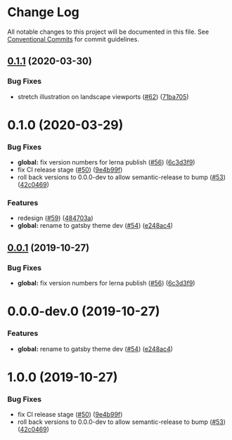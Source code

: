 # Change Log

All notable changes to this project will be documented in this file.
See [Conventional Commits](https://conventionalcommits.org) for commit guidelines.

## [0.1.1](https://github.com/robinmetral/gatsby-theme-oss/compare/gatsby-theme-oss@0.1.0...gatsby-theme-oss@0.1.1) (2020-03-30)


### Bug Fixes

* stretch illustration on landscape viewports ([#62](https://github.com/robinmetral/gatsby-theme-oss/issues/62)) ([71ba705](https://github.com/robinmetral/gatsby-theme-oss/commit/71ba705349af92b09ce0f3f9d34e6741670193b8))





# 0.1.0 (2020-03-29)


### Bug Fixes

* **global:** fix version numbers for lerna publish ([#56](https://github.com/robinmetral/gatsby-theme-oss/issues/56)) ([6c3d3f9](https://github.com/robinmetral/gatsby-theme-oss/commit/6c3d3f902090656b337ac1de06c24194eb494b67))
* fix CI release stage ([#50](https://github.com/robinmetral/gatsby-theme-oss/issues/50)) ([9e4b99f](https://github.com/robinmetral/gatsby-theme-oss/commit/9e4b99fed2f5166e374d2bf45aac63f4edc5db5d))
* roll back versions to 0.0.0-dev to allow semantic-release to bump ([#53](https://github.com/robinmetral/gatsby-theme-oss/issues/53)) ([42c0469](https://github.com/robinmetral/gatsby-theme-oss/commit/42c0469e620f716c719d69609a1f771ef66ffc9e))


### Features

* redesign ([#59](https://github.com/robinmetral/gatsby-theme-oss/issues/59)) ([484703a](https://github.com/robinmetral/gatsby-theme-oss/commit/484703afa5213792809f78ada153f8e0093d9213))
* **global:** rename to gatsby theme dev ([#54](https://github.com/robinmetral/gatsby-theme-oss/issues/54)) ([e248ac4](https://github.com/robinmetral/gatsby-theme-oss/commit/e248ac46140fb5a465c658c5ed7b48870d8d2b9f))





## [0.0.1](https://github.com/robinmetral/gatsby-theme-oss/compare/gatsby-theme-oss@0.0.0-dev.0...gatsby-theme-oss@0.0.1) (2019-10-27)

### Bug Fixes

- **global:** fix version numbers for lerna publish ([#56](https://github.com/robinmetral/gatsby-theme-oss/issues/56)) ([6c3d3f9](https://github.com/robinmetral/gatsby-theme-oss/commit/6c3d3f902090656b337ac1de06c24194eb494b67))

# 0.0.0-dev.0 (2019-10-27)

### Features

- **global:** rename to gatsby theme dev ([#54](https://github.com/robinmetral/gatsby-theme-oss/issues/54)) ([e248ac4](https://github.com/robinmetral/gatsby-theme-oss/commit/e248ac46140fb5a465c658c5ed7b48870d8d2b9f))

# 1.0.0 (2019-10-27)

### Bug Fixes

- fix CI release stage ([#50](https://github.com/robinmetral/gatsby-theme-oss/issues/50)) ([9e4b99f](https://github.com/robinmetral/gatsby-theme-oss/commit/9e4b99fed2f5166e374d2bf45aac63f4edc5db5d))
- roll back versions to 0.0.0-dev to allow semantic-release to bump ([#53](https://github.com/robinmetral/gatsby-theme-oss/issues/53)) ([42c0469](https://github.com/robinmetral/gatsby-theme-oss/commit/42c0469e620f716c719d69609a1f771ef66ffc9e))
